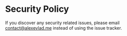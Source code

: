 # Security Policy

If you discover any security related issues, please email contact@alexevlad.me instead of using the issue tracker.
